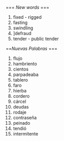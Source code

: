 === *New words* ===

1. fixed - rigged
2. fasting
3. swindling
4. ]defraud
5. tender - public tender

==*Nuevas Palabras* ===

1. flujo
2. hambriento
3. cientos
4. parpadeaba
5. tablero
6. faro
7. hierba
8. cordero
9. cárcel
10. deudas
11. rodaje
12. contraseña
13. peinado
14. tendió
15. intermitente
